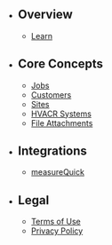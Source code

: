 - ## Overview
    - [Learn](/docs/{{version}}/learn)
- ## Core Concepts
    - [Jobs](/docs/{{version}}/jobs)
    - [Customers](/docs/{{version}}/customers)
    - [Sites](/docs/{{version}}/sites)
    - [HVACR Systems](/docs/{{version}}/hvacr-systems)
    - [File Attachments](/docs/{{version}}/file-attachments)
- ## Integrations
    - [measureQuick](/docs/{{version}}/measure-quick)
- ## Legal
    - [Terms of Use](/docs/{{version}}/legal-terms-of-use)
    - [Privacy Policy](/docs/{{version}}/legal-privacy-policy)
